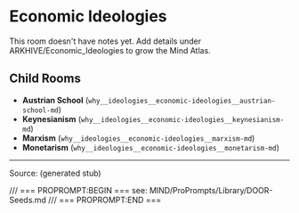 # Economic Ideologies

This room doesn't have notes yet. Add details under ARKHIVE/Economic_Ideologies to grow the Mind Atlas.

## Child Rooms
- **Austrian School** (`why__ideologies__economic-ideologies__austrian-school-md`)
- **Keynesianism** (`why__ideologies__economic-ideologies__keynesianism-md`)
- **Marxism** (`why__ideologies__economic-ideologies__marxism-md`)
- **Monetarism** (`why__ideologies__economic-ideologies__monetarism-md`)

---
Source: (generated stub)

/// === PROPROMPT:BEGIN ===
see: MIND/ProPrompts/Library/DOOR-Seeds.md
/// === PROPROMPT:END ===
